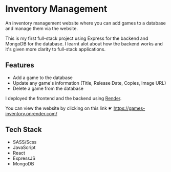 # Inventory Management
An inventory management website where you can add games to a database and manage them via the website.

This is my first full-stack project using Express for the backend and MongoDB for the database. I learnt alot about how the backend works and it's given more clarity to full-stack applications.

## Features
- Add a game to the database 
- Update any game's information (Title, Release Date, Copies, Image URL) 
- Delete a game from the database 

I deployed the frontend and the backend using [Render](https://render.com/).

You can view the website by clicking on this link ☛ https://games-inventory.onrender.com/

## Tech Stack
- SASS/Scss
- JavaScript
- React
- ExpressJS
- MongoDB
